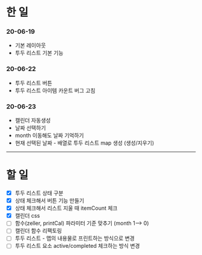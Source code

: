 # 한 일

### 20-06-19

- 기본 레이아웃
- 투두 리스트 기본 기능

### 20-06-22

- 투두 리스트 버튼
- 투두 리스트 아이템 카운트 버그 고침

### 20-06-23

- 캘린더 자동생성
- 날짜 선택하기
- month 이동해도 날짜 기억하기
- 현재 선택된 날짜 - 배열로 투두 리스트 map 생성 (생성/지우기)

------------

# 할 일

- [x] 투두 리스트 상태 구분
- [x] 상태 체크해서 버튼 기능 만들기 
- [x] 상태 체크해서 리스트 지울 때 itemCount 체크
- [x] 캘린더 css 
- [ ] 함수(zeller, printCal) 파라미터 기준 맞추기 (month 1--> 0)
- [ ] 캘린더 함수 리팩토링
- [ ] 투두 리스트 - 맵의 내용물로 프린트하는 방식으로 변경
- [ ] 투두 리스트 요소 active/completed 체크하는 방식 변경
